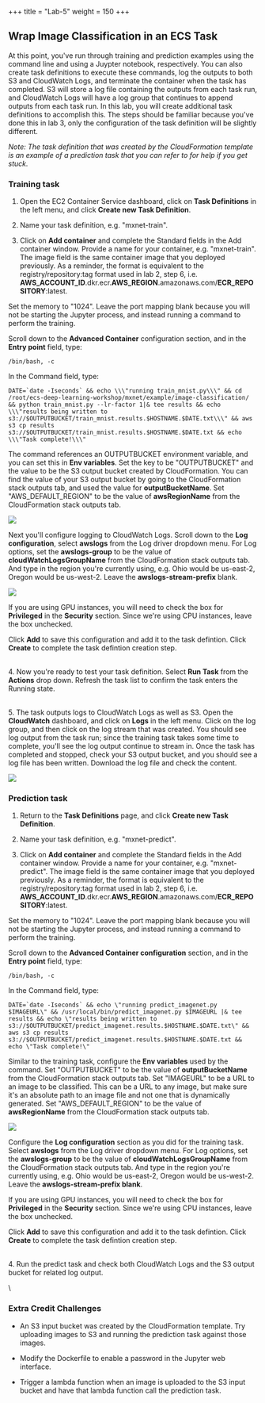 +++
title = "Lab-5"
weight = 150
+++

## Wrap Image Classification in an ECS Task

At this point, you've run through training and prediction examples using the command line and using a Juypter notebook, respectively. You can also create task definitions to execute these commands, log the outputs to both S3 and CloudWatch Logs, and terminate the container when the task has completed. S3 will store a log file containing the outputs from each task run, and CloudWatch Logs will have a log group that continues to append outputs from each task run. In this lab, you will create additional task definitions to accomplish this. The steps should be familiar because you've done this in lab 3, only the configuration of the task definition will be slightly different.

*Note: The task definition that was created by the CloudFormation template is an example of a prediction task that you can refer to for help if you get stuck.* 


### Training task

1. Open the EC2 Container Service dashboard, click on **Task Definitions** in the left menu, and click **Create new Task Definition**.

2. Name your task definition, e.g. "mxnet-train".

3. Click on **Add container** and complete the Standard fields in the Add container window. Provide a name for your container, e.g. "mxnet-train". The image field is the same container image that you deployed previously. As a reminder, the format is equivalent to the registry/repository:tag format used in lab 2, step 6, i.e. **AWS_ACCOUNT_ID**.dkr.ecr.**AWS_REGION**.amazonaws.com/**ECR_REPOSITORY**:latest.

Set the memory to "1024". Leave the port mapping blank because you will not be starting the Jupyter process, and instead running a command to perform the training.

Scroll down to the **Advanced Container** configuration section, and in the **Entry point** field, type:

	/bin/bash, -c

In the Command field, type:

	DATE=`date -Iseconds` && echo \\\"running train_mnist.py\\\" && cd /root/ecs-deep-learning-workshop/mxnet/example/image-classification/ && python train_mnist.py --lr-factor 1|& tee results && echo \\\"results being written to s3://$OUTPUTBUCKET/train_mnist.results.$HOSTNAME.$DATE.txt\\\" && aws s3 cp results s3://$OUTPUTBUCKET/train_mnist.results.$HOSTNAME.$DATE.txt && echo \\\"Task complete!\\\"

The command references an OUTPUTBUCKET environment variable, and you can set this in **Env variables**. Set the key to be "OUTPUTBUCKET" and the value to be the S3 output bucket created by CloudFormation. You can find the value of your S3 output bucket by going to the CloudFormation stack outputs tab, and used the value for **outputBucketName**. Set "AWS_DEFAULT_REGION" to be the value of **awsRegionName** from the CloudFormation stack outputs tab.

![](/images/ecs-deep-learning-workshop/adv-config-env-train.png)

Next you'll configure logging to CloudWatch Logs. Scroll down to the **Log configuration**, select **awslogs** from the Log driver dropdown menu. For Log options, set the **awslogs-group** to be the value of **cloudWatchLogsGroupName** from the CloudFormation stack outputs tab. And type in the region you're currently using, e.g. Ohio would be us-east-2, Oregon would be us-west-2. Leave the **awslogs-stream-prefix** blank.

![](/images/ecs-deep-learning-workshop/adv-config-log-train.png)

If you are using GPU instances, you will need to check the box for **Privileged** in the **Security** section. Since we're using CPU instances, leave the box unchecked.

Click **Add** to save this configuration and add it to the task defintion. Click **Create** to complete the task defintion creation step.

\
4. Now you're ready to test your task definition. Select **Run Task** from the **Actions** drop down. Refresh the task list to confirm the task enters the Running state.

\
5. The task outputs logs to CloudWatch Logs as well as S3. Open the **CloudWatch** dashboard, and click on **Logs** in the left menu. Click on the log group, and then click on the log stream that was created. You should see log output from the task run; since the training task takes some time to complete, you'll see the log output continue to stream in. Once the task has completed and stopped, check your S3 output bucket, and you should see a log file has been written. Download the log file and check the content.

![](/images/ecs-deep-learning-workshop/cw-logs.png)

### Prediction task

1. Return to the **Task Definitions** page, and click **Create new Task Definition**.

2. Name your task definition, e.g. "mxnet-predict".

3. Click on **Add container** and complete the Standard fields in the Add container window. Provide a name for your container, e.g. "mxnet-predict". The image field is the same container image that you deployed previously. As a reminder, the format is equivalent to the registry/repository:tag format used in lab 2, step 6, i.e. **AWS_ACCOUNT_ID**.dkr.ecr.**AWS_REGION**.amazonaws.com/**ECR_REPOSITORY**:latest.

Set the memory to "1024". Leave the port mapping blank because you will not be starting the Jupyter process, and instead running a command to perform the training.

Scroll down to the **Advanced Container configuration** section, and in the **Entry point** field, type:

	/bin/bash, -c

In the Command field, type:

	DATE=`date -Iseconds` && echo \"running predict_imagenet.py $IMAGEURL\" && /usr/local/bin/predict_imagenet.py $IMAGEURL |& tee results && echo \"results being written to s3://$OUTPUTBUCKET/predict_imagenet.results.$HOSTNAME.$DATE.txt\" && aws s3 cp results s3://$OUTPUTBUCKET/predict_imagenet.results.$HOSTNAME.$DATE.txt && echo \"Task complete!\"

Similar to the training task, configure the **Env variables** used by the command. Set "OUTPUTBUCKET" to be the value of **outputBucketName** from the CloudFormation stack outputs tab. Set "IMAGEURL" to be a URL to an image to be classified. This can be a URL to any image, but make sure it's an absolute path to an image file and not one that is dynamically generated. Set "AWS_DEFAULT_REGION" to be the value of **awsRegionName** from the CloudFormation stack outputs tab.

![](/images/ecs-deep-learning-workshop/adv-config-env-predict.png)

Configure the **Log configuration** section as you did for the training task. Select **awslogs** from the Log driver dropdown menu. For Log options, set the **awslogs-group** to be the value of **cloudWatchLogsGroupName** from the CloudFormation stack outputs tab. And type in the region you're currently using, e.g. Ohio would be us-east-2, Oregon would be us-west-2. Leave the **awslogs-stream-prefix blank**.

If you are using GPU instances, you will need to check the box for **Privileged** in the **Security** section. Since we're using CPU instances, leave the box unchecked.

Click **Add** to save this configuration and add it to the task defintion. Click **Create** to complete the task defintion creation step.

\
4. Run the predict task and check both CloudWatch Logs and the S3 output bucket for related log output.

\
### Extra Credit Challenges

* An S3 input bucket was created by the CloudFormation template. Try uploading images to S3 and running the prediction task against those images.

* Modify the Dockerfile to enable a password in the Jupyter web interface.

* Trigger a lambda function when an image is uploaded to the S3 input bucket and have that lambda function call the prediction task.




